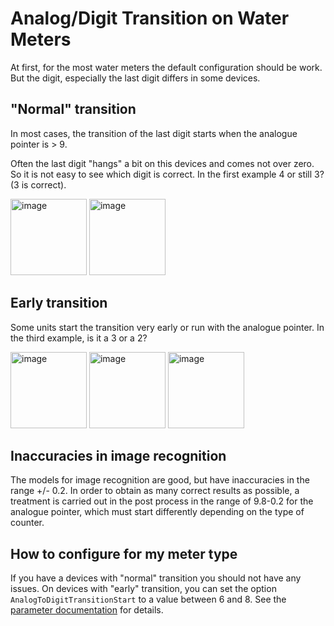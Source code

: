 # Analog/Digit Transition on Water Meters

At first, for the most water meters the default configuration should be work. But the digit, especially the last digit differs in some devices.

## "Normal" transition

In most cases, the transition of the last digit starts when the analogue pointer is > 9. 

Often the last digit "hangs" a bit on this devices and comes not over zero. So it is not easy to see which digit is correct. In the first example 4 or still 3? (3 is correct).

<img width="122" alt="image" src="https://user-images.githubusercontent.com/412645/209808192-5ff67e9f-ea7c-4d82-a8e4-54b3643c7e24.png">
<img width="122" alt="image" src="https://user-images.githubusercontent.com/412645/209808306-359cce2e-ec84-4390-82d1-6747e1ec056c.png">


## Early transition

Some units start the transition very early or run with the analogue pointer. In the third example, is it a 3 or a 2?

<img width="122" alt="image" src="https://user-images.githubusercontent.com/412645/209807685-658fb9bb-648a-4779-bc30-805eadc12083.png">
<img width="122" alt="image" src="https://user-images.githubusercontent.com/412645/209808972-448bb6d0-7b7e-4030-abb2-9c966ceffc4a.png">
<img width="122" alt="image" src="https://user-images.githubusercontent.com/412645/209809116-d4acc5f2-ab5c-4304-9559-598b1dfc59c2.png">


## Inaccuracies in image recognition

The models for image recognition are good, but have inaccuracies in the range +/- 0.2. In order to obtain as many correct results as possible, a treatment is carried out in the post process in the range of 9.8-0.2 for the analogue pointer, which must start differently depending on the type of counter.


## How to configure for my meter type

If you have a devices with "normal" transition you should not have any issues. On devices with "early" transition, you can set the option `AnalogToDigitTransitionStart` to a value between 6 and 8.
See the [parameter documentation](/Parameters/#parameter-numberanalogtodigittransitionstart) for details.
